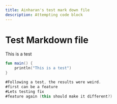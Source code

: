 ```yaml
---
title: Ainharan's test mark down file
description: Attempting code block
---
```

# Test Markdown file

This is a test

```kotlin
fun main() {
    println("This is a test")
}

#Following a test, the results were weird.
#first can be a feature
#Lets testing fix
#feature again (this should make it different?)

```
